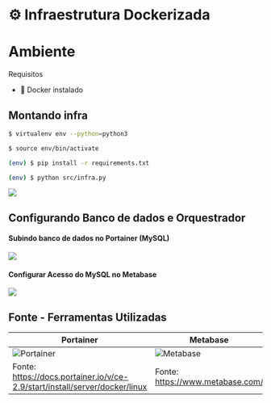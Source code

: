 # ⚙️ Infraestrutura Dockerizada 

# Ambiente 

Requisitos

- 🐳 Docker instalado


## Montando infra 
``` bash
$ virtualenv env --python=python3

$ source env/bin/activate  

(env) $ pip install -r requirements.txt 

(env) $ python src/infra.py 

```

![](https://github.com/juanengml/talent-data-analyst-lv4/raw/main/src/2021-12-12-14-28-21.gif)

## Configurando Banco de dados e Orquestrador 

#### Subindo banco de dados no Portainer (MySQL)

![](https://github.com/juanengml/talent-data-analyst-lv4/raw/main/src/2021-12-12-14-42-03.gif)


#### Configurar Acesso do MySQL no Metabase 

![](https://github.com/juanengml/talent-data-analyst-lv4/raw/main/src/2021-12-12-14-36-19.gif)




## Fonte - Ferramentas Utilizadas 


| Portainer  | Metabase |  
|----------|-------|
| ![Portainer](https://media-exp1.licdn.com/dms/image/C5112AQFrlut0AkEykw/article-inline_image-shrink_1000_1488/0/1541068458082?e=1642032000&v=beta&t=qQnplESdqvDpNccgiCBFI6ueUU8Zq4PPfiaWKxkBMXM) | ![Metabase](https://www.metabase.com/images/posts/metabase-0.40/editing-dashboard.gif)
  | Fonte: https://docs.portainer.io/v/ce-2.9/start/install/server/docker/linux      | Fonte: https://www.metabase.com/           

